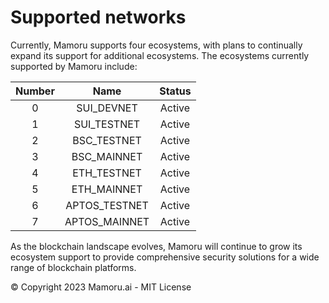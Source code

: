 # Supported networks
Currently, Mamoru supports four ecosystems, with plans to continually expand its support for additional ecosystems. The ecosystems currently supported by Mamoru include:

| Number |          Name         |                 Status                  |
|:-----:|:----------------------:|:---------------------------------------:|
|  0 |     SUI_DEVNET                            | Active |
|  1 |     SUI_TESTNET                           | Active |
|  2 |     BSC_TESTNET                           | Active |
|  3 |     BSC_MAINNET                           | Active |
|  4 |     ETH_TESTNET                           | Active |
|  5 |     ETH_MAINNET                           | Active |
|  6 |     APTOS_TESTNET                         | Active |
|  7 |     APTOS_MAINNET                         | Active |

As the blockchain landscape evolves, Mamoru will continue to grow its ecosystem support to provide comprehensive security solutions for a wide range of blockchain platforms.

© Copyright 2023 Mamoru.ai - MIT License